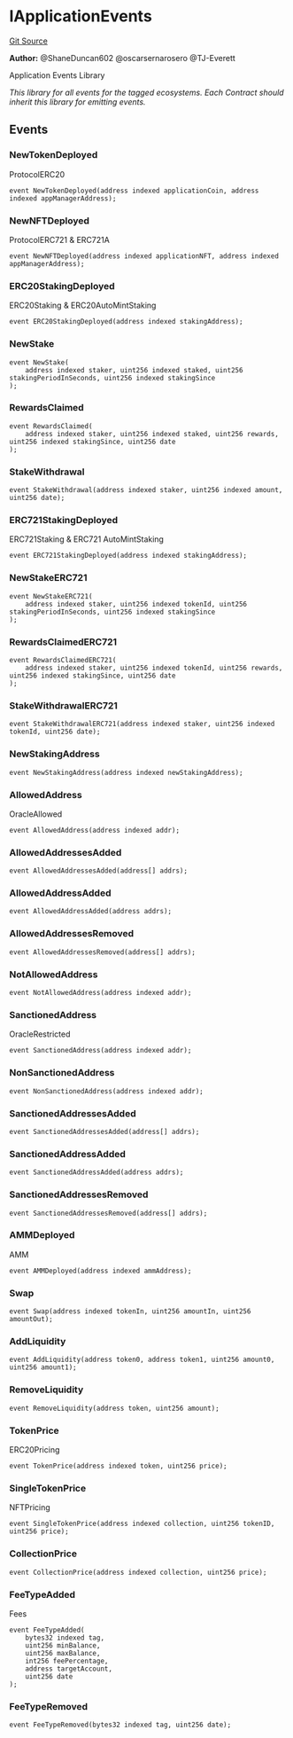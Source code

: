 # IApplicationEvents
[Git Source](https://github.com/thrackle-io/rules-protocol/blob/2738cf9716e0fddfad4df13fdb6486b5987af931/src/interfaces/IEvents.sol)

**Author:**
@ShaneDuncan602 @oscarsernarosero @TJ-Everett

Application Events Library

*This library for all events for the tagged ecosystems. Each Contract should inherit this library for emitting events.*


## Events
### NewTokenDeployed
ProtocolERC20


```solidity
event NewTokenDeployed(address indexed applicationCoin, address indexed appManagerAddress);
```

### NewNFTDeployed
ProtocolERC721 & ERC721A


```solidity
event NewNFTDeployed(address indexed applicationNFT, address indexed appManagerAddress);
```

### ERC20StakingDeployed
ERC20Staking & ERC20AutoMintStaking


```solidity
event ERC20StakingDeployed(address indexed stakingAddress);
```

### NewStake

```solidity
event NewStake(
    address indexed staker, uint256 indexed staked, uint256 stakingPeriodInSeconds, uint256 indexed stakingSince
);
```

### RewardsClaimed

```solidity
event RewardsClaimed(
    address indexed staker, uint256 indexed staked, uint256 rewards, uint256 indexed stakingSince, uint256 date
);
```

### StakeWithdrawal

```solidity
event StakeWithdrawal(address indexed staker, uint256 indexed amount, uint256 date);
```

### ERC721StakingDeployed
ERC721Staking & ERC721 AutoMintStaking


```solidity
event ERC721StakingDeployed(address indexed stakingAddress);
```

### NewStakeERC721

```solidity
event NewStakeERC721(
    address indexed staker, uint256 indexed tokenId, uint256 stakingPeriodInSeconds, uint256 indexed stakingSince
);
```

### RewardsClaimedERC721

```solidity
event RewardsClaimedERC721(
    address indexed staker, uint256 indexed tokenId, uint256 rewards, uint256 indexed stakingSince, uint256 date
);
```

### StakeWithdrawalERC721

```solidity
event StakeWithdrawalERC721(address indexed staker, uint256 indexed tokenId, uint256 date);
```

### NewStakingAddress

```solidity
event NewStakingAddress(address indexed newStakingAddress);
```

### AllowedAddress
OracleAllowed


```solidity
event AllowedAddress(address indexed addr);
```

### AllowedAddressesAdded

```solidity
event AllowedAddressesAdded(address[] addrs);
```

### AllowedAddressAdded

```solidity
event AllowedAddressAdded(address addrs);
```

### AllowedAddressesRemoved

```solidity
event AllowedAddressesRemoved(address[] addrs);
```

### NotAllowedAddress

```solidity
event NotAllowedAddress(address indexed addr);
```

### SanctionedAddress
OracleRestricted


```solidity
event SanctionedAddress(address indexed addr);
```

### NonSanctionedAddress

```solidity
event NonSanctionedAddress(address indexed addr);
```

### SanctionedAddressesAdded

```solidity
event SanctionedAddressesAdded(address[] addrs);
```

### SanctionedAddressAdded

```solidity
event SanctionedAddressAdded(address addrs);
```

### SanctionedAddressesRemoved

```solidity
event SanctionedAddressesRemoved(address[] addrs);
```

### AMMDeployed
AMM


```solidity
event AMMDeployed(address indexed ammAddress);
```

### Swap

```solidity
event Swap(address indexed tokenIn, uint256 amountIn, uint256 amountOut);
```

### AddLiquidity

```solidity
event AddLiquidity(address token0, address token1, uint256 amount0, uint256 amount1);
```

### RemoveLiquidity

```solidity
event RemoveLiquidity(address token, uint256 amount);
```

### TokenPrice
ERC20Pricing


```solidity
event TokenPrice(address indexed token, uint256 price);
```

### SingleTokenPrice
NFTPricing


```solidity
event SingleTokenPrice(address indexed collection, uint256 tokenID, uint256 price);
```

### CollectionPrice

```solidity
event CollectionPrice(address indexed collection, uint256 price);
```

### FeeTypeAdded
Fees


```solidity
event FeeTypeAdded(
    bytes32 indexed tag,
    uint256 minBalance,
    uint256 maxBalance,
    int256 feePercentage,
    address targetAccount,
    uint256 date
);
```

### FeeTypeRemoved

```solidity
event FeeTypeRemoved(bytes32 indexed tag, uint256 date);
```

